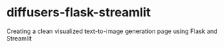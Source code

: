 # diffusers-flask-streamlit
Creating a clean visualized text-to-image generation page using Flask and Streamlit
